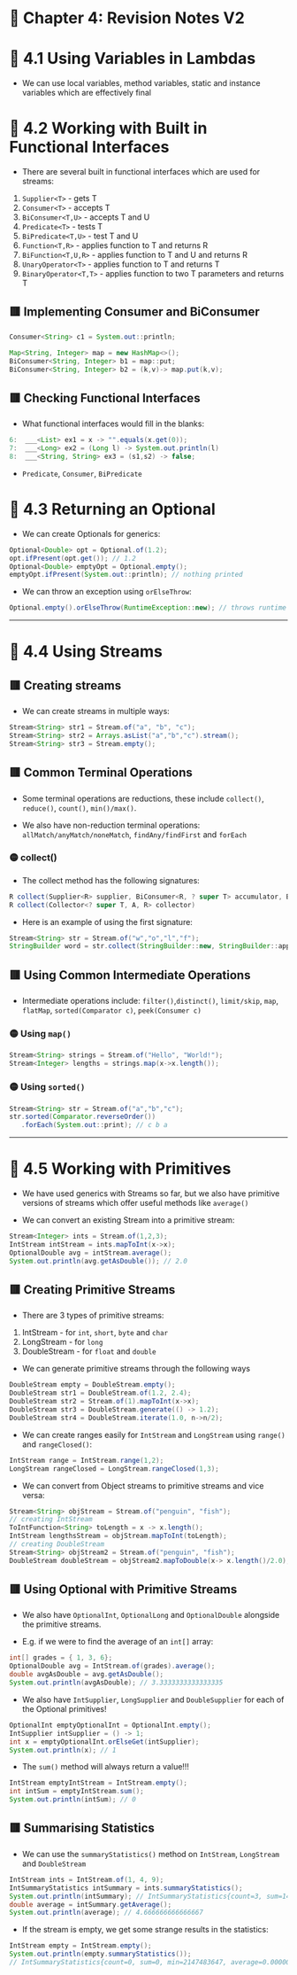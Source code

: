 <link href="../../styles.css" rel="stylesheet"></link>

# 📝 Chapter 4: Revision Notes V2

# 🧠 4.1 Using Variables in Lambdas

* We can use local variables, method variables, static and instance variables which are effectively final

# 🧠 4.2 Working with Built in Functional Interfaces

*  There are several built in functional interfaces which are used for streams:

1) `Supplier<T>` - gets T
2) `Consumer<T>` - accepts T
3) `BiConsumer<T,U>` - accepts T and U
4) `Predicate<T>` - tests T
5) `BiPredicate<T,U>` - test T and U
6) `Function<T,R>` - applies function to T and returns R
7) `BiFunction<T,U,R>` - applies function to T and U and returns R
8) `UnaryOperator<T>` - applies function to T and returns T
9) `BinaryOperator<T,T>` - applies function to two T parameters and returns T

## 🟥 Implementing Consumer and BiConsumer

```java
Consumer<String> c1 = System.out::println;
```

```java
Map<String, Integer> map = new HashMap<>();
BiConsumer<String, Integer> b1 = map::put;
BiConsumer<String, Integer> b2 = (k,v)-> map.put(k,v);
```

## 🟥 Checking Functional Interfaces

* What functional interfaces would fill in the blanks:

```java
6:  ___<List> ex1 = x -> "".equals(x.get(0));
7:  ___<Long> ex2 = (Long l) -> System.out.println(l)
8:  ___<String, String> ex3 = (s1,s2) -> false;
```

* `Predicate`, `Consumer`, `BiPredicate`

# 🧠 4.3 Returning an Optional

* We can create Optionals for generics:

```java
Optional<Double> opt = Optional.of(1.2);
opt.ifPresent(opt.get()); // 1.2
Optional<Double> emptyOpt = Optional.empty();
emptyOpt.ifPresent(System.out::println); // nothing printed
```

* We can throw an exception using `orElseThrow`:
```java
Optional.empty().orElseThrow(RuntimeException::new); // throws runtime exception
```

<hr>

# 🧠 4.4  Using Streams

## 🟥 Creating streams

* We can create streams in multiple ways:

```java
Stream<String> str1 = Stream.of("a", "b", "c");
Stream<String> str2 = Arrays.asList("a","b","c").stream();
Stream<String> str3 = Stream.empty();
```

## 🟥 Common Terminal Operations

* Some terminal operations are reductions, these include `collect()`, `reduce()`, `count()`, `min()/max()`.

* We also have non-reduction terminal operations: `allMatch/anyMatch/noneMatch`, `findAny/findFirst` and `forEach`

### 🟡 collect()

* The collect method has the following signatures:

```java
R collect(Supplier<R> supplier, BiConsumer<R, ? super T> accumulator, BiConsumer<R,R> combiner)
R collect(Collector<? super T, A, R> collector)
```

* Here is an example of using the first signature:

```java
Stream<String> str = Stream.of("w","o","l","f");
StringBuilder word = str.collect(StringBuilder::new, StringBuilder::append, StringBuilder::append);
```


## 🟥 Using Common Intermediate Operations

* Intermediate operations include: `filter()`,`distinct()`, `limit/skip`, `map`, `flatMap`, `sorted(Comparator c)`, `peek(Consumer c)`

### 🟡 Using `map()`

```java
Stream<String> strings = Stream.of("Hello", "World!");
Stream<Integer> lengths = strings.map(x->x.length());
```

### 🟡 Using `sorted()`

```java
Stream<String> str = Stream.of("a","b","c");
str.sorted(Comparator.reverseOrder())
   .forEach(System.out::print); // c b a
```

<hr>

# 🧠 4.5 Working with Primitives

* We have used generics with Streams so far, but we also have primitive versions of streams which offer useful methods like `average()`

* We can convert an existing Stream into a primitive stream:

```java
Stream<Integer> ints = Stream.of(1,2,3);
IntStream intStream = ints.mapToInt(x->x);
OptionalDouble avg = intStream.average();
System.out.println(avg.getAsDouble()); // 2.0
```

## 🟥 Creating Primitive Streams

* There are 3 types of primitive streams:

1) IntStream - for `int`, `short`, `byte` and `char`
2) LongStream - for `long`
3) DoubleStream - for `float` and `double`

* We can generate primitive streams through the following ways

```java
DoubleStream empty = DoubleStream.empty();
DoubleStream str1 = DoubleStream.of(1.2, 2.4);
DoubleStream str2 = Stream.of(1).mapToInt(x->x);
DoubleStream str3 = DoubleStream.generate(() -> 1.2);
DoubleStream str4 = DoubleStream.iterate(1.0, n->n/2);
```

* We can create ranges easily for `IntStream` and `LongStream` using `range()` and `rangeClosed()`:

```java
IntStream range = IntStream.range(1,2);
LongStream rangeClosed = LongStream.rangeClosed(1,3);
```

* We can convert from Object streams to primitive streams and vice versa:

```java
Stream<String> objStream = Stream.of("penguin", "fish");
// creating IntStream
ToIntFunction<String> toLength = x -> x.length(); 
IntStream lengthsStream = objStream.mapToInt(toLength);
// creating DoubleStream
Stream<String> objStream2 = Stream.of("penguin", "fish");
DoubleStream doubleStream = objStream2.mapToDouble(x-> x.length()/2.0);
```

## 🟥 Using Optional with Primitive Streams

* We also have `OptionalInt`, `OptionalLong` and `OptionalDouble` alongside the primitive streams.

* E.g. if we were to find the average of an `int[]` array:

```java
int[] grades = { 1, 3, 6};
OptionalDouble avg = IntStream.of(grades).average();
double avgAsDouble = avg.getAsDouble();
System.out.println(avgAsDouble); // 3.3333333333333335
```

* We also have `IntSupplier`, `LongSupplier` and `DoubleSupplier` for each of the Optional primitives!

```java
OptionalInt emptyOptionalInt = OptionalInt.empty();
IntSupplier intSupplier = () -> 1;
int x = emptyOptionalInt.orElseGet(intSupplier);
System.out.println(x); // 1
```

* The `sum()` method will always return a value!!!

```java
IntStream emptyIntStream = IntStream.empty();
int intSum = emptyIntStream.sum();
System.out.println(intSum); // 0
```


## 🟥 Summarising Statistics

* We can use the `summaryStatistics()` method on `IntStream`, `LongStream` and `DoubleStream`

```java
IntStream ints = IntStream.of(1, 4, 9);
IntSummaryStatistics intSummary = ints.summaryStatistics();
System.out.println(intSummary); // IntSummaryStatistics{count=3, sum=14, min=1, average=4.666667, max=9}
double average = intSummary.getAverage();
System.out.println(average); // 4.666666666666667
```

* If the stream is empty, we get some strange results in the statistics:

```java
IntStream empty = IntStream.empty();
System.out.println(empty.summaryStatistics());
// IntSummaryStatistics{count=0, sum=0, min=2147483647, average=0.000000, max=-2147483648}
```
